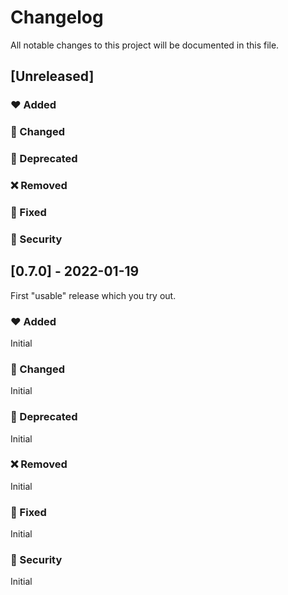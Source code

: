 # Changelog
All notable changes to this project will be documented in this file.

## [Unreleased]

### :heart: Added


### :pencil: Changed


### :construction: Deprecated


### :x: Removed


### :wrench: Fixed


### :police_car: Security


## [0.7.0] - 2022-01-19
First "usable" release which you try out.

### :heart: Added
Initial

### :pencil: Changed
Initial

### :construction: Deprecated
Initial

### :x: Removed
Initial

### :wrench: Fixed
Initial

### :police_car: Security
Initial
